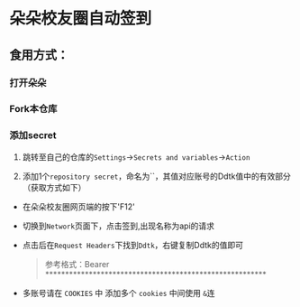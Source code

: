 # 朵朵校友圈自动签到

## 食用方式：

### 打开朵朵
### **Fork**本仓库



### 添加**secret**

1. 跳转至自己的仓库的`Settings`->`Secrets and variables`->`Action`

2. 添加1个`repository secret`，命名为``，其值对应账号的Ddtk值中的有效部分（获取方式如下）

- 在朵朵校友圈网页端的按下'F12'

- 切换到`Network`页面下，点击签到,出现名称为api的请求

- 点击后在`Request Headers`下找到`Ddtk`，右键复制Ddtk的值即可

  > 参考格式：Bearer ********************************************************


- 多账号请在 `COOKIES` 中 添加多个 `cookies` 中间使用 `&`连
